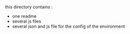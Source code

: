 this directory contains :
- one readme
- several js files
- several json and js file for the config of the environment
